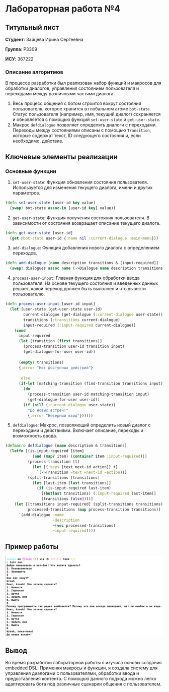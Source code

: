 # Лабораторная работа №4

## Титульный лист

**Студент**: Зайцева Ирина Сергеевна

**Группа**: P3309

**ИСУ**: 367222


### Описание алгоритмов

В процессе разработки был реализован набор функций и макросов для обработки диалогов, управления состоянием пользователя и переходами между различными частями диалога. 

1. Весь процесс общения с ботом строится вокруг состояния пользователя, которое хранится в глобальном атоме `bot-state`. Статус пользователя (например, имя, текущий диалог) сохраняется и обновляется с помощью функций `set-user-state` и `get-user-state`.
2. Макрос `defdialogue` позволяет определять диалоги с переходами. Переходы между состояниями описаны с помощью `Transition`, которые содержат текст, ID следующего состояния и, если необходимо, действие.

## Ключевые элементы реализации

### Основные функции

1. `set-user-state`: Функция обновления состояния пользователя. Используется для изменения текущего диалога, имени и других параметров.
```clojure
(defn set-user-state [user-id key value]
  (swap! bot-state assoc-in [user-id key] value))

```
2. `get-user-state`: Функция получения состояния пользователя. В зависимости от состояния возвращает описание текущего диалога.
```clojure
(defn get-user-state [user-id]
  (get @bot-state user-id {:name nil :current-dialogue :main-menu}))

```
3. `add-dialogue`: Функция добавления нового диалога с определением переходов.
```clojure
(defn add-dialogue [name description transitions & [input-required]]
  (swap! dialogues assoc name (->Dialogue name description transitions input-required)))

```
4. `process-user-input`: Главная функция для обработки ввода пользователя. На основе текущего состояния и введенных данных решает, какой переход должен быть выполнен и что вывести пользователю.
```clojure
(defn process-user-input [user-id input]
  (let [user-state (get-user-state user-id)
        current-dialogue (get-dialogue (:current-dialogue user-state))
        transitions (:transitions current-dialogue)
        input-required (:input-required current-dialogue)]
    (cond
      input-required
      (let [transition (first transitions)]
        (process-transition user-id transition input)
        (get-dialogue-for-user user-id))

      (empty? transitions)
      {:error "Нет доступных действий"}

      :else
      (if-let [matching-transition (find-transition transitions input)]
        (do
          (process-transition user-id matching-transition input)
          (get-dialogue-for-user user-id))
        (if (nil? (:current-dialogue user-state))
          "До новых встреч!"
          {:error "Неверный ввод"})))))
```
5. `defdialogue`: Макрос, позволяющий определить новый диалог с переходами и действиями. Включает описание, переходы и возможность ввода.
```clojure
(defmacro defdialogue [name description & transitions]
  (letfn [(is-input-required [item]
            (and (map? item) (contains? item :input-required)))
          (process-transition [t]
            (let [{:keys [text next-id action]} t]
              `(->Transition ~text ~next-id ~action)))
          (split-transitions [transitions]
            (let [last-item (last transitions)]
              (if (is-input-required last-item)
                [(butlast transitions) (:input-required last-item)]
                [transitions false])))]
    (let [[transitions input-required] (split-transitions transitions)
          processed-transitions (map process-transition transitions)]
      `(add-dialogue ~name
                     ~description
                     ~(vec processed-transitions)
                     ~input-required))))
```

## Пример работы
![alt text](image.png)


## Вывод
Во время разработки лабораторной работы я изучила основы создания embedded DSL. Применяя макросы и функции, я создала систему для управления диалогами с пользователями, обработки ввода и предоставления контента. С помощью данного подхода можно легко адаптировать бота под различные сценарии общения с пользователем.